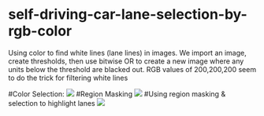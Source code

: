 # self-driving-car-lane-selection-by-rgb-color
Using color to find white lines (lane lines) in images.
We import an image, create thresholds, then use bitwise OR to create a new image where any units below the threshold are blacked out. RGB values of 200,200,200 seem to do the trick for filtering white lines

#Color Selection:
<img src="https://media.giphy.com/media/l2JhGj6HM7dmjVde0/giphy.gif"/>
#Region Masking
<img src="https://media.giphy.com/media/3o7TKKcBgjMd7QRUSk/giphy.gif"/>
#Using region masking & selection to highlight lanes
<img src="https://media.giphy.com/media/l2JhuQFoDs8gdD9du/giphy.gif"/>
